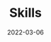 ---
title: "Skills"
date: 2022-03-06
layout: "skills"
slug: "skills"
menu:
    main:
        weight: 2
        params: 
            icon: archives
---